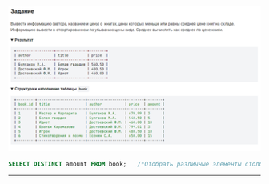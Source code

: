 

<img src="../art/1.4.1.task.png" alt="solution" >

```sql
SELECT DISTINCT amount FROM book;   /*Отобрать различные элементы столбца amount таблицы book.*/
```

---



